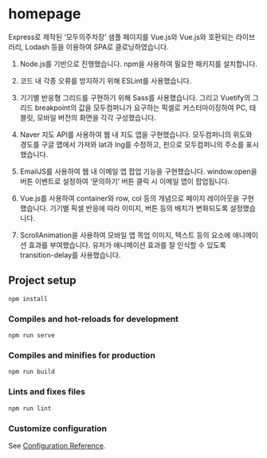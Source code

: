 # homepage

Express로 제작된 ‘모두의주차장’ 샘플 페이지를 Vue.js와 Vue.js와 호환되는 라이브러리, Lodash 등을 이용하여 SPA로 클로닝하였습니다.

1. Node.js를 기반으로 진행했습니다. npm을 사용하여 필요한 패키지를 설치합니다.

2. 코드 내 각종 오류를 방지하기 위해 ESLint를 사용했습니다.

3. 기기별 반응형 그리드를 구현하기 위해 Sass를 사용했습니다. 
   그리고 Vuetify의 그리드 breakpoint의 값을 모두컴퍼니가 요구하는 픽셀로 커스터마이징하여 PC, 태블릿, 모바일 버전의 화면을 각각 구성했습니다.

4. Naver 지도 API를 사용하여 웹 내 지도 앱을 구현했습니다. 
   모두컴퍼니의 위도와 경도를 구글 맵에서 가져와 lat과 lng를 수정하고, 핀으로 모두컴퍼니의 주소를 표시했습니다.

5. EmailJS를 사용하여 웹 내 이메일 앱 팝업 기능을 구현했습니다. 
   window.open을 버튼 이벤트로 설정하여 ‘문의하기’ 버튼 클릭 시 이메일 앱이 팝업됩니다.

6. Vue.js를 사용하여 container와 row, col 등의 개념으로 페이지 레이아웃을 구현했습니다. 
   기기별 픽셀 반응에 따라 이미지, 버튼 등의 배치가 변화되도록 설정했습니다.

7. ScrollAnimation을 사용하여 모바일 앱 목업 이미지, 텍스트 등의 요소에 애니메이션 효과를 부여했습니다. 
   유저가 애니메이션 효과를 잘 인식할 수 있도록 transition-delay를 사용했습니다.


## Project setup
```
npm install
```

### Compiles and hot-reloads for development
```
npm run serve
```

### Compiles and minifies for production
```
npm run build
```

### Lints and fixes files
```
npm run lint
```

### Customize configuration
See [Configuration Reference](https://cli.vuejs.org/config/).
